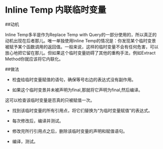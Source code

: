 # Inline Temp 内联临时变量

##动机

Inline Temp多半是作为Replace Temp with Query的一部分使用的，所以真正的动机出现在后者那儿。唯一单独使用Inline Temp的情况是：你发现某个临时变景被赋予某个函数调用的返回值。一般来说，这样的临时变量不会有任何危害，可以放心地把它留在那儿。但如果这个临时变量妨碍了其他的重构手法，例如Extract Method你就应该将它内联化。

##做法

* 检査给临时变量赋值的语句，确保等号右边的表达式没有副作用。

* 如果这个临时变景并未被声明为final,那就将它声明为final,然后编译。

这可以检查该临时变量是否真的只被赋值一次。

* 找到该临时变量的所有引用点，将它们替换为“为临时变量赋值”的表达式。 

* 每次修改后，编译并测试。

* 修改完所行引用点之后，删除该临时变量的声明和赋值语句。

* 编译，测试。


